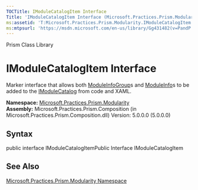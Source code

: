 ```yaml
---
TOCTitle: IModuleCatalogItem Interface
Title: 'IModuleCatalogItem Interface (Microsoft.Practices.Prism.Modularity)'
ms:assetid: 'T:Microsoft.Practices.Prism.Modularity.IModuleCatalogItem'
ms:mtpsurl: 'https://msdn.microsoft.com/en-us/library/Gg431482(v=PandP.50)'
---
```


Prism Class Library

IModuleCatalogItem Interface
============================

Marker interface that allows both [ModuleInfoGroup](https://msdn.microsoft.com/t:microsoft.practices.prism.modularity.moduleinfogroup)s and [ModuleInfo](https://msdn.microsoft.com/t:microsoft.practices.prism.modularity.moduleinfo)s to be added to the [IModuleCatalog](https://msdn.microsoft.com/t:microsoft.practices.prism.modularity.imodulecatalog) from code and XAML.

**Namespace:** [Microsoft.Practices.Prism.Modularity](https://msdn.microsoft.com/n:microsoft.practices.prism.modularity)
**Assembly:** Microsoft.Practices.Prism.Composition (in Microsoft.Practices.Prism.Composition.dll) Version: 5.0.0.0 (5.0.0.0)

## Syntax


<span id="syntaxToggle"></span>public interface IModuleCatalogItemPublic Interface IModuleCatalogItem

See Also
--------


[Microsoft.Practices.Prism.Modularity Namespace](https://msdn.microsoft.com/n:microsoft.practices.prism.modularity)
